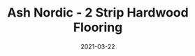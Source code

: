 ---
title: "Ash Nordic - 2 Strip Hardwood Flooring"
image_primary: "img/Junckers-2strip-Ash-Nordic-Classic.jpg"
image_secondary: "img/Junckers-wooden-flooring-NordicAsh-TheLoft2.jpg"
description: "Ash%20Nordic%20-%202%20Strip%20Hardwood%20Flooring%0A%0AAsh%20is%20one%20of%20the%20widespread%20European%20hardwood%20species%20and%20with%20its%20excellent%20strength%20properties%0A%0AThe%20elegant%20light%20appearance%20combined%20with%20the%20characteristic%20dark%20grain%20pattern%20is%20very%20desirable%20as%20flooring%20for%20many%20different%20purposes.%20Slightly%20white%20toned%20by%20using%20the%20colour%20Nordic%2C%20a%20Scandinavian%20touch%20is%20added%20to%20the%20floor.%A0%0A%0AThis%20floor%20is%20also%20available%20as%20ships%20decking.%20The%20black%20neoprene%20strip%20placed%20between%20the%20boards%20adds%20a%20maritime%20look%20to%20the%20floor.%A0%0A%0AGET%20FREE%20SAMPLE%20OR%20QUOTE"
designer: "Junckers"
tags: 
  - "Junckers"
  - "2 Strip Flooring"
href: "https://www.junckershardwood.com/wood-flooring/solid-hardwood-flooring/2-strip-wooden-flooring/product-page/ash-nordic-2-strip-hardwood-flooring"
category: "2 Strip Flooring"
subtitle: ""
manufacturer: "Junckers"
slug: "/manufacturers/junckers/2-strip-flooring/junckers-ash-nordic-2-strip-hardwood-flooring"
date: "2021-03-22"
---